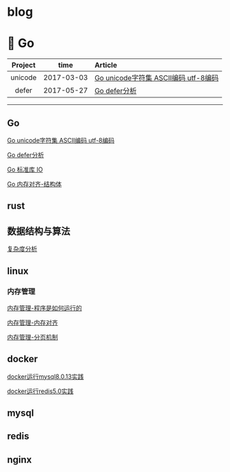 # blog

# 🐳 Go

| Project | time | Article |
|:-------:|:-------:|:------|
|unicode|2017-03-03| [Go unicode字符集 ASCII编码 utf-8编码](https://www.jianshu.com/p/6d5d9179fd8c)
|defer|2017-05-27|[Go defer分析](https://www.jianshu.com/p/f74fc6166df4)


----------------------------

## Go

[Go unicode字符集 ASCII编码 utf-8编码](https://www.jianshu.com/p/6d5d9179fd8c)

[Go defer分析](https://www.jianshu.com/p/f74fc6166df4)

[Go 标准库 IO](https://www.jianshu.com/p/abc396787a32)

[Go 内存对齐-结构体](https://www.jianshu.com/p/a0c5315400a7)


## rust



## 数据结构与算法
[复杂度分析](https://www.jianshu.com/p/444c65ebb416)


## linux
### 内存管理
[内存管理-程序是如何运行的](https://www.jianshu.com/p/f42ad2f9af73)

[内存管理-内存对齐](https://www.jianshu.com/p/be89357ab475)

[内存管理-分页机制](https://www.jianshu.com/p/f9e362e64ef9)


## docker
[docker运行mysql8.0.13实践](https://www.jianshu.com/p/49f7e46cf4c6)

[docker运行redis5.0实践](https://www.jianshu.com/p/cb3f94b263da)

## mysql


## redis

## nginx






